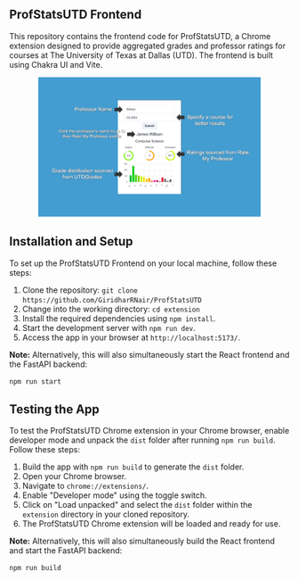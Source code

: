 ## ProfStatsUTD Frontend

This repository contains the frontend code for ProfStatsUTD, a Chrome extension designed to provide aggregated grades and professor ratings for courses at The University of Texas at Dallas (UTD). The frontend is built using Chakra UI and Vite.

<p align="center">
  <img src="../assets/extension-screenshot-2.jpg" alt="Screenshot" width="400">
</p>

## Installation and Setup

To set up the ProfStatsUTD Frontend on your local machine, follow these steps:

1. Clone the repository: `git clone https://github.com/GiridharRNair/ProfStatsUTD`
2. Change into the working directory: `cd extension`
3. Install the required dependencies using `npm install`.
4. Start the development server with `npm run dev`.
5. Access the app in your browser at `http://localhost:5173/`.

**Note:** Alternatively, this will also simultaneously start the React frontend and the FastAPI backend:

```bash
npm run start
```

## Testing the App

To test the ProfStatsUTD Chrome extension in your Chrome browser, enable developer mode and unpack the `dist` folder after running `npm run build`. Follow these steps:

1. Build the app with `npm run build` to generate the `dist` folder.
2. Open your Chrome browser.
3. Navigate to `chrome://extensions/`.
4. Enable "Developer mode" using the toggle switch.
5. Click on "Load unpacked" and select the `dist` folder within the `extension` directory in your cloned repository.
6. The ProfStatsUTD Chrome extension will be loaded and ready for use.

**Note:** Alternatively, this will also simultaneously build the React frontend and start the FastAPI backend:

```bash
npm run build
```

